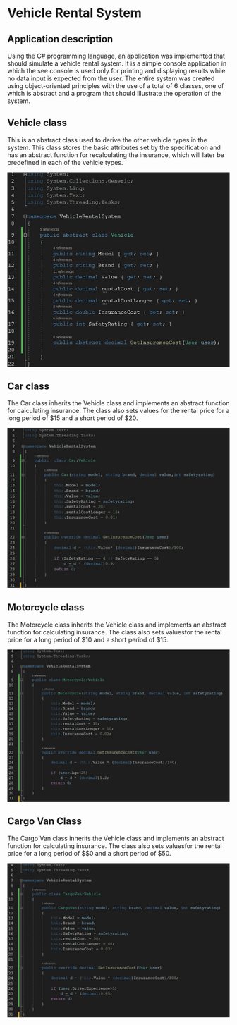# Vehicle Rental System

## Application description

Using the C# programming language, an application was implemented that should simulate a vehicle rental system. 
It is a simple console application in which the see console is used only for printing and displaying results while no data input is expected from the user. 
The entire system was created using object-oriented principles with the use of a total of 6 classes, one of which is abstract and a program that should illustrate the operation of the system.

## Vehicle class
This is an abstract class used to derive the other vehicle types in the system. This class stores the basic attributes set by the specification
and has an abstract function for recalculating the insurance, which will later be predefined in each of the vehicle types.

![slika1](Images/VClassJPG.JPG)

## Car class
The Car class inherits the Vehicle class and implements an abstract function for calculating insurance.
The class also sets values ​​for the rental price for a long period of $15 and a short period of $20.

![slika2](Images/CClass.JPG)

## Motorcycle class

The Motorcycle class inherits the Vehicle class and implements an abstract function for calculating insurance. 
The class also sets values ​​for the rental price for a long period of $10 and a short period of $15.

![slika3](Images/MClassJPG.JPG)

## Cargo Van Class

The Cargo Van class inherits the Vehicle class and implements an abstract function for calculating insurance.
The class also sets values ​​for the rental price for a long period of $$0 and a short period of $50.

![slika4](Images/CaClass.JPG)
